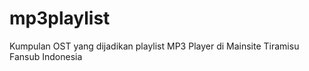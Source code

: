 mp3playlist
===========

Kumpulan OST yang dijadikan playlist MP3 Player di Mainsite Tiramisu Fansub Indonesia
